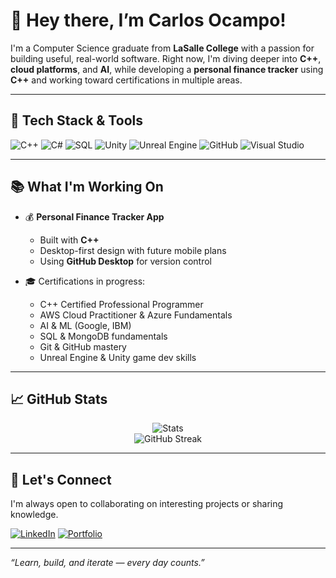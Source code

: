 # 👋 Hey there, I’m Carlos Ocampo!

I'm a Computer Science graduate from **LaSalle College** with a passion for building useful, real-world software. Right now, I'm diving deeper into **C++**, **cloud platforms**, and **AI**, while developing a **personal finance tracker** using **C++** and working toward certifications in multiple areas.

---

## 🔧 Tech Stack & Tools

![C++](https://img.shields.io/badge/C++-00599C?style=for-the-badge&logo=c%2B%2B&logoColor=white)
![C#](https://img.shields.io/badge/C%23-239120?style=for-the-badge&logo=c-sharp&logoColor=white)
![SQL](https://img.shields.io/badge/SQL-4479A1?style=for-the-badge&logo=sqlite&logoColor=white)
![Unity](https://img.shields.io/badge/Unity-000000?style=for-the-badge&logo=unity&logoColor=white)
![Unreal Engine](https://img.shields.io/badge/Unreal-313131?style=for-the-badge&logo=unreal-engine&logoColor=white)
![GitHub](https://img.shields.io/badge/GitHub-181717?style=for-the-badge&logo=github)
![Visual Studio](https://img.shields.io/badge/Visual%20Studio-5C2D91?style=for-the-badge&logo=visual%20studio&logoColor=white)

---

## 📚 What I'm Working On

- 💰 **Personal Finance Tracker App**
  - Built with **C++**
  - Desktop-first design with future mobile plans
  - Using **GitHub Desktop** for version control

- 🎓 Certifications in progress:
  - C++ Certified Professional Programmer
  - AWS Cloud Practitioner & Azure Fundamentals
  - AI & ML (Google, IBM)
  - SQL & MongoDB fundamentals
  - Git & GitHub mastery
  - Unreal Engine & Unity game dev skills

---

## 📈 GitHub Stats

<p align="center">
  <img src="https://github-readme-stats.vercel.app/api?username=ocampo2001k&show_icons=true&theme=tokyonight" alt="Stats" />
  <br/>
  <img src="https://github-readme-streak-stats.herokuapp.com?user=ocampo2001k&theme=tokyonight" alt="GitHub Streak" />
</p>

---

## 💬 Let's Connect

I'm always open to collaborating on interesting projects or sharing knowledge.

[![LinkedIn](https://img.shields.io/badge/LinkedIn-0A66C2?style=for-the-badge&logo=linkedin&logoColor=white)](https://www.linkedin.com/in/carlos-ocampo-cantillo/)
[![Portfolio](https://img.shields.io/badge/Portfolio-000000?style=for-the-badge&logo=vercel&logoColor=white)](https://ocampo2001k.github.io/index.html)

---

_“Learn, build, and iterate — every day counts.”_
